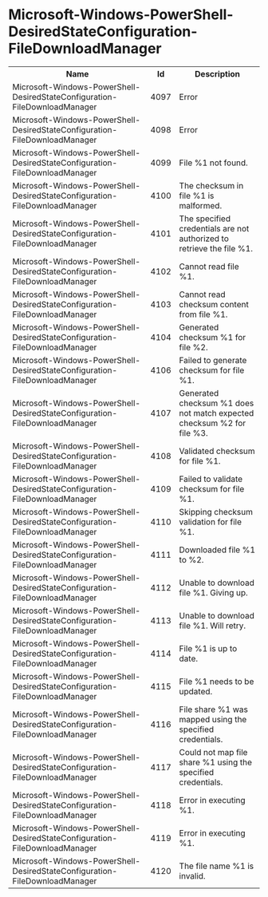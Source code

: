 # Microsoft-Windows-PowerShell-DesiredStateConfiguration-FileDownloadManager

<table>
<colgroup><col/><col/><col/></colgroup>
<tr><th>Name</th><th>Id</th><th>Description</th></tr>
<tr><td>Microsoft-Windows-PowerShell-DesiredStateConfiguration-FileDownloadManager</td><td>4097</td><td>Error</td></tr>
<tr><td>Microsoft-Windows-PowerShell-DesiredStateConfiguration-FileDownloadManager</td><td>4098</td><td>Error</td></tr>
<tr><td>Microsoft-Windows-PowerShell-DesiredStateConfiguration-FileDownloadManager</td><td>4099</td><td>File %1 not found.</td></tr>
<tr><td>Microsoft-Windows-PowerShell-DesiredStateConfiguration-FileDownloadManager</td><td>4100</td><td>The checksum in file %1 is malformed.</td></tr>
<tr><td>Microsoft-Windows-PowerShell-DesiredStateConfiguration-FileDownloadManager</td><td>4101</td><td>The specified credentials are not authorized to retrieve the file %1.</td></tr>
<tr><td>Microsoft-Windows-PowerShell-DesiredStateConfiguration-FileDownloadManager</td><td>4102</td><td>Cannot read file %1.</td></tr>
<tr><td>Microsoft-Windows-PowerShell-DesiredStateConfiguration-FileDownloadManager</td><td>4103</td><td>Cannot read checksum content from file %1.</td></tr>
<tr><td>Microsoft-Windows-PowerShell-DesiredStateConfiguration-FileDownloadManager</td><td>4104</td><td>Generated checksum %1 for file %2.</td></tr>
<tr><td>Microsoft-Windows-PowerShell-DesiredStateConfiguration-FileDownloadManager</td><td>4106</td><td>Failed to generate checksum for file %1.</td></tr>
<tr><td>Microsoft-Windows-PowerShell-DesiredStateConfiguration-FileDownloadManager</td><td>4107</td><td>Generated checksum %1 does not match expected checksum %2 for file %3.</td></tr>
<tr><td>Microsoft-Windows-PowerShell-DesiredStateConfiguration-FileDownloadManager</td><td>4108</td><td>Validated checksum for file %1.</td></tr>
<tr><td>Microsoft-Windows-PowerShell-DesiredStateConfiguration-FileDownloadManager</td><td>4109</td><td>Failed to validate checksum for file %1.</td></tr>
<tr><td>Microsoft-Windows-PowerShell-DesiredStateConfiguration-FileDownloadManager</td><td>4110</td><td>Skipping checksum validation for file %1.</td></tr>
<tr><td>Microsoft-Windows-PowerShell-DesiredStateConfiguration-FileDownloadManager</td><td>4111</td><td>Downloaded file %1 to %2.</td></tr>
<tr><td>Microsoft-Windows-PowerShell-DesiredStateConfiguration-FileDownloadManager</td><td>4112</td><td>Unable to download file %1. Giving up.</td></tr>
<tr><td>Microsoft-Windows-PowerShell-DesiredStateConfiguration-FileDownloadManager</td><td>4113</td><td>Unable to download file %1. Will retry.</td></tr>
<tr><td>Microsoft-Windows-PowerShell-DesiredStateConfiguration-FileDownloadManager</td><td>4114</td><td>File %1 is up to date.</td></tr>
<tr><td>Microsoft-Windows-PowerShell-DesiredStateConfiguration-FileDownloadManager</td><td>4115</td><td>File %1 needs to be updated.</td></tr>
<tr><td>Microsoft-Windows-PowerShell-DesiredStateConfiguration-FileDownloadManager</td><td>4116</td><td>File share %1 was mapped using the specified credentials.</td></tr>
<tr><td>Microsoft-Windows-PowerShell-DesiredStateConfiguration-FileDownloadManager</td><td>4117</td><td>Could not map file share %1 using the specified credentials.</td></tr>
<tr><td>Microsoft-Windows-PowerShell-DesiredStateConfiguration-FileDownloadManager</td><td>4118</td><td>Error in executing %1.</td></tr>
<tr><td>Microsoft-Windows-PowerShell-DesiredStateConfiguration-FileDownloadManager</td><td>4119</td><td>Error in executing %1.</td></tr>
<tr><td>Microsoft-Windows-PowerShell-DesiredStateConfiguration-FileDownloadManager</td><td>4120</td><td>The file name %1 is invalid.</td></tr>
</table>
